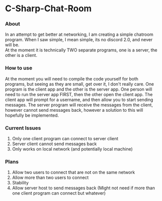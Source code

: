 # C-Sharp-Chat-Room
### About  
In an attempt to get better at networking, I am creating a simple chatroom program. When I saw simple, I mean simple, its no discord 2.0, and never will be.  
At the moment it is technically TWO separate programs, one is a server, the other is a client.   
  
### How to use  
At the moment you will need to compile the code yourself for both programs, but seeing as they are small, get over it, I don't really care. One program is the client app and the other is the server app. One person will need to run the server app FIRST, then the other open the client app. The client app will prompt for a username, and then allow you to start sending messages. The server program will receive the messages from the client, however cannot send messages back, however a solution to this will hopefully be implemented.
  
### Current Issues  
1. Only one client program can connect to server client
2. Server client cannot send messages back
3. Only works on local network (and potentially local machine)  

### Plans  
1. Allow two users to connect that are not on the same network  
2. Allow more than two users to connect  
3. Stability  
4. Allow server host to send messages back (Might not need if more than one client program can connect but whatever)  
